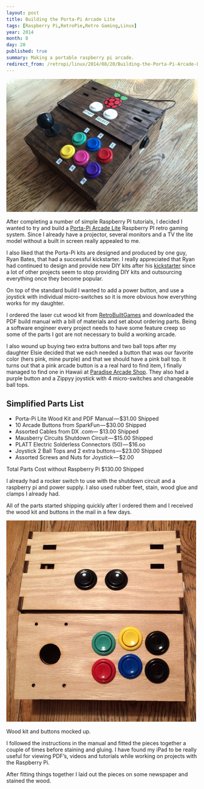 ```yaml
---
layout: post
title: Building the Porta-Pi Arcade Lite
tags: [Raspberry Pi,RetroPie,Retro Gaming,Linux]
year: 2014
month: 8
day: 20
published: true
summary: Making a portable raspberry pi arcade.
redirect_from: /retropi/linux/2014/08/20/Building-the-Porta-Pi-Arcade-Lite/
---
```


<img src="/assets/img/portapi/porta_pi_01.jpg" class="img-fluid" alt="Porta Pi Arcade" />

After completing a number of simple Raspberry PI tutorials, I decided I wanted to try and build a [Porta-Pi Arcade Lite](http://www.retrobuiltgames.com/the-build-page/porta-pi-arcade-lite/) Raspberry PI retro gaming system. Since I already have a projector, several monitors and a TV the lite model without a built in screen really appealed to me.

I also liked that the Porta-Pi kits are designed and produced by one guy, Ryan Bates, that had a successful kickstarter. I really appreciated that Ryan had continued to design and provide new DIY kits after his [kickstarter](https://www.kickstarter.com/projects/2103217949/porta-pi-arcade-a-diy-mini-arcade-cabinet-for-rasp) since a lot of other projects seem to stop providing DIY kits and outsourcing everything once they become popular.

On top of the standard build I wanted to add a power button, and use a joystick with individual micro-switches so it is more obvious how everything works for my daughter.

I ordered the laser cut wood kit from [RetroBuiltGames](http://www.retrobuiltgames.com/) and downloaded the PDF build manual with a bill of materials and set about ordering parts. Being a software engineer every project needs to have some feature creep so some of the parts I got are not necessary to build a working arcade.

I also wound up buying two extra buttons and two ball tops after my daughter Elsie decided that we each needed a button that was our favorite color (hers pink, mine purple) and that we should have a pink ball top. It turns out that a pink arcade button is a a real hard to find item, I finally managed to find one in Hawaii at [Paradise Arcade Shop](http://www.paradisearcadeshop.com/il-psl-l/720-il-psl-l-paradise-arcade-pink.html#/microswitch_force-50_gram_microswitch). They also had a purple button and a Zippyy joystick with 4 micro-switches and changeable ball tops.

## Simplified Parts List

+ Porta-Pi Lite Wood Kit and PDF Manual — $31.00 Shipped
+ 10 Arcade Buttons from SparkFun — $30.00 Shipped
+ Assorted Cables from DX .com— $13.00 Shipped
+ Mausberry Circuits Shutdown Circuit — $15.00 Shipped
+ PLATT Electric Solderless Connectors (50) — $16.oo
+ Joystick 2 Ball Tops and 2 extra buttons — $23.00 Shipped
+ Assorted Screws and Nuts for Joystick — $2.00

<p class="lead">
  Total Parts Cost without Raspberry Pi $130.00 Shipped
</p>

I already had a rocker switch to use with the shutdown circuit and a raspberry pi and power supply. I also used rubber feet, stain, wood glue and clamps I already had.

All of the parts started shipping quickly after I ordered them and I received the wood kit and buttons in the mail in a few days.

<div class="row">
  <div class="col-md-6">
  <img src="/assets/img/portapi/porta_pi_06.jpg" class="img-fluid" alt="Porta Pi Arcade" />
  </div>
  <div class="col-md-6">
    <p>Wood kit and buttons mocked up.</p>
    <p>I followed the instructions in the manual and fitted the pieces together a couple of times before staining and gluing. I have found my iPad to be really useful for viewing PDF’s, videos and tutorials while working on projects with the Raspberry Pi.</p>
    <p>After fitting things together I laid out the pieces on some newspaper and stained the wood.</p>
  </div>
</div>
